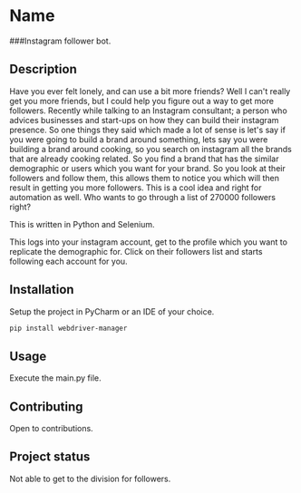 # Name
###Instagram follower bot.

## Description
Have you ever felt lonely, and can use a bit more friends? Well I can't really get you more friends, but I could help you figure out a way to get more followers. Recently while talking to an Instagram consultant; a person who advices businesses and start-ups on how they can build their instagram presence. So one things they said  which made a lot of sense is let's say if you were going to build a brand around something, lets say you were building a brand around cooking, so you search on instagram all the brands that are already cooking related. So you find a brand that has the similar demographic or users which you want for your brand. So you look at their followers and follow them, this allows them to notice you which will then result in getting you more followers. This is a cool idea and right for automation as well. Who wants to go through a list of 270000 followers right?

This is written in Python and Selenium.

This logs into your instagram account, get to the profile which you want to replicate the demographic for. Click on their followers list and starts following each account for you.

## Installation
Setup the project in PyCharm or an IDE of your choice.
```bash
pip install webdriver-manager
```
## Usage
Execute the main.py file.

## Contributing
Open to contributions.

## Project status
Not able to get to the division for followers.
